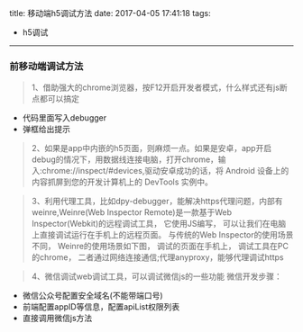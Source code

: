 title: 移动端h5调试方法
date: 2017-04-05 17:41:18
tags:
- h5调试
---
### 前移动端调试方法



> 1、借助强大的chrome浏览器，按F12开启开发者模式，什么样式还有js断点都可以搞定
- 代码里面写入debugger
- 弹框给出提示

> 2、如果是app中内嵌的h5页面，则麻烦一点。如果是安卓，app开启debug的情况下，用数据线连接电脑，打开chrome，输入:chrome://inspect/#devices,驱动安卓成功的话，将 Android 设备上的内容抓屏到您的开发计算机上的 DevTools 实例中。

> 3、利用代理工具，比如dpy-debugger，能解决https代理问题，内部有weinre,Weinre(Web Inspector Remote)是一款基于Web Inspector(Webkit)的远程调试工具， 它使用JS编写， 可以让我们在电脑上直接调试运行在手机上的远程页面。 与传统的Web Inspector的使用场景不同， Weinre的使用场景如下图， 调试的页面在手机上， 调试工具在PC的chrome， 二者通过网络连接通信;代理anyproxy，能够代理调试https

> 4、微信调试web调试工具，可以调试微信js的一些功能
微信开发步骤：
* 微信公众号配置安全域名(不能带端口号)
* 前端配置appID等信息，配置apiList权限列表
* 直接调用微信js方法


